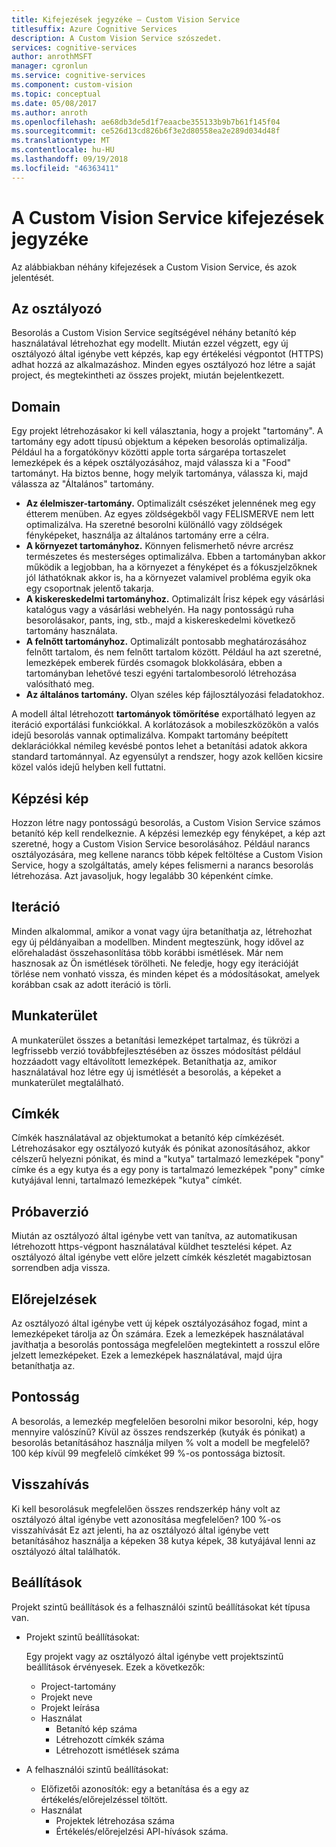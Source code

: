 ```yaml
---
title: Kifejezések jegyzéke – Custom Vision Service
titlesuffix: Azure Cognitive Services
description: A Custom Vision Service szószedet.
services: cognitive-services
author: anrothMSFT
manager: cgronlun
ms.service: cognitive-services
ms.component: custom-vision
ms.topic: conceptual
ms.date: 05/08/2017
ms.author: anroth
ms.openlocfilehash: ae68db3de5d1f7eaacbe355133b9b7b61f145f04
ms.sourcegitcommit: ce526d13cd826b6f3e2d80558ea2e289d034d48f
ms.translationtype: MT
ms.contentlocale: hu-HU
ms.lasthandoff: 09/19/2018
ms.locfileid: "46363411"
---
```

# <a name="glossary-of-terms-for-custom-vision-service"></a>A Custom Vision Service kifejezések jegyzéke

Az alábbiakban néhány kifejezések a Custom Vision Service, és azok jelentését.

## <a name="classifier"></a>Az osztályozó

Besorolás a Custom Vision Service segítségével néhány betanító kép használatával létrehozhat egy modellt. Miután ezzel végzett, egy új osztályozó által igénybe vett képzés, kap egy értékelési végpontot (HTTPS) adhat hozzá az alkalmazáshoz. Minden egyes osztályozó hoz létre a saját project, és megtekintheti az összes projekt, miután bejelentkezett.

## <a name="domain"></a>Domain

Egy projekt létrehozásakor ki kell választania, hogy a projekt "tartomány". A tartomány egy adott típusú objektum a képeken besorolás optimalizálja. Például ha a forgatókönyv közötti apple torta sárgarépa tortaszelet lemezképek és a képek osztályozásához, majd válassza ki a "Food" tartományt. Ha biztos benne, hogy melyik tartománya, válassza ki, majd válassza az "Általános" tartomány.

- **Az élelmiszer-tartomány.** Optimalizált csészéket jelennének meg egy étterem menüben. Az egyes zöldségekből vagy FELISMERVE nem lett optimalizálva. Ha szeretné besorolni különálló vagy zöldségek fényképeket, használja az általános tartomány erre a célra.
- **A környezet tartományhoz.** Könnyen felismerhető névre arcrész természetes és mesterséges optimalizálva. Ebben a tartományban akkor működik a legjobban, ha a környezet a fényképet és a fókuszjelzőknek jól láthatóknak akkor is, ha a környezet valamivel probléma egyik oka egy csoportnak jelentő takarja.
- **A kiskereskedelmi tartományhoz.** Optimalizált Írisz képek egy vásárlási katalógus vagy a vásárlási webhelyén. Ha nagy pontosságú ruha besorolásakor, pants, ing, stb., majd a kiskereskedelmi következő tartomány használata.
- **A felnőtt tartományhoz.** Optimalizált pontosabb meghatározásához felnőtt tartalom, és nem felnőtt tartalom között. Például ha azt szeretné, lemezképek emberek fürdés csomagok blokkolására, ebben a tartományban lehetővé teszi egyéni tartalombesoroló létrehozása valósítható meg.
- **Az általános tartomány.** Olyan széles kép fájlosztályozási feladatokhoz.

A modell által létrehozott **tartományok tömörítése** exportálható legyen az iteráció exportálási funkciókkal. A korlátozások a mobileszközökön a valós idejű besorolás vannak optimalizálva. Kompakt tartomány beépített deklarációkkal némileg kevésbé pontos lehet a betanítási adatok akkora standard tartománnyal. Az egyensúlyt a rendszer, hogy azok kellően kicsire közel valós idejű helyben kell futtatni. 

## <a name="training-image"></a>Képzési kép

Hozzon létre nagy pontosságú besorolás, a Custom Vision Service számos betanító kép kell rendelkeznie. A képzési lemezkép egy fényképet, a kép azt szeretné, hogy a Custom Vision Service besorolásához. Például narancs osztályozására, meg kellene narancs több képek feltöltése a Custom Vision Service, hogy a szolgáltatás, amely képes felismerni a narancs besorolás létrehozása. Azt javasoljuk, hogy legalább 30 képenként címke.

## <a name="iteration"></a>Iteráció

Minden alkalommal, amikor a vonat vagy újra betaníthatja az, létrehozhat egy új példányaiban a modellben. Mindent megteszünk, hogy idővel az előrehaladást összehasonlítása több korábbi ismétlések. Már nem hasznosak az Ön ismétlések törölheti. Ne feledje, hogy egy iterációját törlése nem vonható vissza, és minden képet és a módosításokat, amelyek korábban csak az adott iteráció is törli. 

## <a name="workspace"></a>Munkaterület

A munkaterület összes a betanítási lemezképet tartalmaz, és tükrözi a legfrissebb verzió továbbfejlesztésében az összes módosítást például hozzáadott vagy eltávolított lemezképek. Betaníthatja az, amikor használatával hoz létre egy új ismétlését a besorolás, a képeket a munkaterület megtalálható.

## <a name="tags"></a>Címkék

Címkék használatával az objektumokat a betanító kép címkézését. Létrehozásakor egy osztályozó kutyák és pónikat azonosításához, akkor célszerű helyezni pónikat, és mind a "kutya" tartalmazó lemezképek "pony" címke és a egy kutya és a egy pony is tartalmazó lemezképek "pony" címke kutyájával lenni, tartalmazó lemezképek "kutya" címkét.

## <a name="evaluation"></a>Próbaverzió

Miután az osztályozó által igénybe vett van tanítva, az automatikusan létrehozott https-végpont használatával küldhet tesztelési képet. Az osztályozó által igénybe vett előre jelzett címkék készletét magabiztosan sorrendben adja vissza.

## <a name="predictions"></a>Előrejelzések

Az osztályozó által igénybe vett új képek osztályozásához fogad, mint a lemezképeket tárolja az Ön számára. Ezek a lemezképek használatával javíthatja a besorolás pontossága megfelelően megtekintett a rosszul előre jelzett lemezképeket. Ezek a lemezképek használatával, majd újra betaníthatja az.

## <a name="precision"></a>Pontosság

A besorolás, a lemezkép megfelelően besorolni mikor besorolni, kép, hogy mennyire valószínű? Kívül az összes rendszerkép (kutyák és pónikat) a besorolás betanításához használja milyen % volt a modell be megfelelő? 100 kép kívül 99 megfelelő címkéket 99 %-os pontossága biztosít.

## <a name="recall"></a>Visszahívás

Ki kell besorolásuk megfelelően összes rendszerkép hány volt az osztályozó által igénybe vett azonosítása megfelelően? 100 %-os visszahívását Ez azt jelenti, ha az osztályozó által igénybe vett betanításához használja a képeken 38 kutya képek, 38 kutyájával lenni az osztályozó által találhatók.

## <a name="settings"></a>Beállítások

Projekt szintű beállítások és a felhasználói szintű beállításokat két típusa van.

- Projekt szintű beállításokat: 
  
  Egy projekt vagy az osztályozó által igénybe vett projektszintű beállítások érvényesek. Ezek a következők:

   - Project-tartomány
   - Projekt neve
   - Projekt leírása
   - Használat
      - Betanító kép száma
      - Létrehozott címkék száma
      - Létrehozott ismétlések száma

- A felhasználói szintű beállításokat: 
   - Előfizetői azonosítók: egy a betanítása és a egy az értékelés/előrejelzéssel töltött.
   - Használat
      - Projektek létrehozása száma
      - Értékelés/előrejelzési API-hívások száma.
